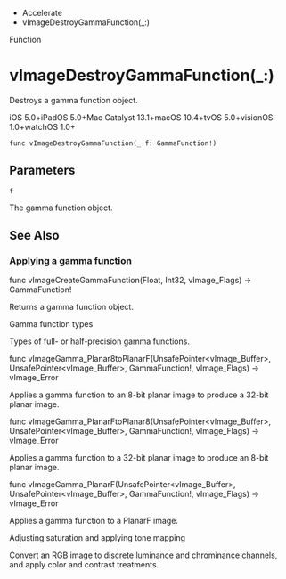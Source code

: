 

- Accelerate
-  vImageDestroyGammaFunction(\_:) 

Function

# vImageDestroyGammaFunction(\_:)

Destroys a gamma function object.

iOS 5.0+iPadOS 5.0+Mac Catalyst 13.1+macOS 10.4+tvOS 5.0+visionOS 1.0+watchOS 1.0+

``` source
func vImageDestroyGammaFunction(_ f: GammaFunction!)
```

## Parameters 

`f`  

The gamma function object.

## See Also

### Applying a gamma function

func vImageCreateGammaFunction(Float, Int32, vImage_Flags) -> GammaFunction!

Returns a gamma function object.

Gamma function types

Types of full- or half-precision gamma functions.

func vImageGamma_Planar8toPlanarF(UnsafePointer&lt;vImage_Buffer>, UnsafePointer&lt;vImage_Buffer>, GammaFunction!, vImage_Flags) -> vImage_Error

Applies a gamma function to an 8-bit planar image to produce a 32-bit planar image.

func vImageGamma_PlanarFtoPlanar8(UnsafePointer&lt;vImage_Buffer>, UnsafePointer&lt;vImage_Buffer>, GammaFunction!, vImage_Flags) -> vImage_Error

Applies a gamma function to a 32-bit planar image to produce an 8-bit planar image.

func vImageGamma_PlanarF(UnsafePointer&lt;vImage_Buffer>, UnsafePointer&lt;vImage_Buffer>, GammaFunction!, vImage_Flags) -> vImage_Error

Applies a gamma function to a PlanarF image.

Adjusting saturation and applying tone mapping

Convert an RGB image to discrete luminance and chrominance channels, and apply color and contrast treatments.

